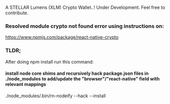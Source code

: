 A STELLAR Lumens (XLM) Crypto Wallet..!
Under Development. Feel free to contribute.

### Resolved module crypto not found error using instructions on:
https://www.npmjs.com/package/react-native-crypto

### TLDR; 
After doing npm install run this command:

#### install node core shims and recursively hack package.json files in ./node_modules to add/update the "browser"/"react-native" field with relevant mappings 
./node_modules/.bin/rn-nodeify --hack --install
